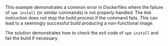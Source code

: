 This example demonstrates a common error in Dockerfiles where the failure of `npm install` (or similar commands) is not properly handled.  The `RUN` instruction does not stop the build process if the command fails. This can lead to a seemingly successful build producing a non-functional image.

The solution demonstrates how to check the exit code of `npm install` and fail the build if necessary.